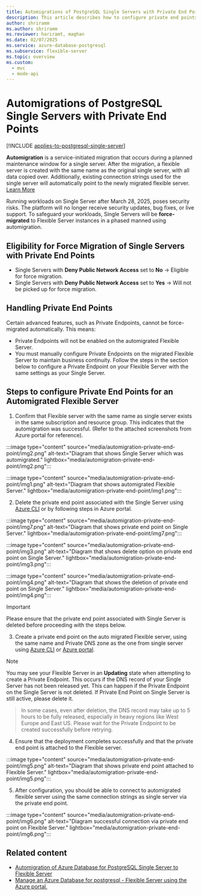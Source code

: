 ```yaml
---
title: Automigrations of PostgreSQL Single Servers with Private End Points
description: This article describes how to configure private end points for an automigrated Azure Database for PostgreSQL Flexible Server instance.
author: shriramm
ms.author: shriramm
ms.reviewer: hariramt, maghan
ms.date: 02/07/2025
ms.service: azure-database-postgresql
ms.subservice: flexible-server
ms.topic: overview
ms.custom:
  - mvc
  - mode-api
---
```


# Automigrations of PostgreSQL Single Servers with Private End Points

[!INCLUDE [applies-to-postgresql-single-server](../includes/applies-to-postgresql-single-server.md)]

**Automigration** is a service-initiated migration that occurs during a planned maintenance window for a single server. After the migration, a flexible server is created with the same name as the original single server, with all data copied over. Additionally, existing connection strings used for the single server will automatically point to the newly migrated flexible server. [Learn More](./automigration-single-to-flexible-postgresql.md)

Running workloads on Single Server after March 28, 2025, poses security risks. The platform will no longer receive security updates, bug fixes, or live support. To safeguard your workloads, Single Servers will be **force-migrated** to Flexible Server instances in a phased manned using automigration.

## Eligibility for Force Migration of Single Servers with Private End Points

 - Single Servers with **Deny Public Network Access** set to **No** → Eligible for force migration. 
 - Single Servers with **Deny Public Network Access** set to **Yes** → Will not be picked up for force migration.

## Handling Private End Points
Certain advanced features, such as Private Endpoints, cannot be force-migrated automatically. This means:
 - Private Endpoints will not be enabled on the automigrated Flexible Server.
 - You must manually configure Private Endpoints on the migrated Flexible Server to maintain business continuity. Follow the steps in the section below to configure a Private Endpoint on your Flexible Server with the same settings as your Single Server.

## Steps to configure Private End Points for an Automigrated Flexible Server
 1. Confirm that Flexible server with the same name as single server exists in the same subscription and resource group. This indicates that the automigration was successful. (Refer to the attached screenshots from Azure portal for reference).
 
 :::image type="content" source="media/automigration-private-end-point/img2.png" alt-text="Diagram that shows Single Server which was automigrated." lightbox="media/automigration-private-end-point/img2.png":::
 
 :::image type="content" source="media/automigration-private-end-point/img1.png" alt-text="Diagram that shows automigrated Flexible Server." lightbox="media/automigration-private-end-point/img1.png":::

 2. Delete the private end point associated with the Single Server using [Azure CLI](https://learn.microsoft.com/cli/azure/postgres/server/private-endpoint-connection?view=azure-cli-latest#az-postgres-server-private-endpoint-connection-delete) or by following steps in Azure portal.
 
 :::image type="content" source="media/automigration-private-end-point/img7.png" alt-text="Diagram that shows private end point on Single Server." lightbox="media/automigration-private-end-point/img7.png":::
 
 :::image type="content" source="media/automigration-private-end-point/img3.png" alt-text="Diagram that shows delete option on private end point on Single Server." lightbox="media/automigration-private-end-point/img3.png":::

 :::image type="content" source="media/automigration-private-end-point/img4.png" alt-text="Diagram that shows the deletion of private end point on Single Server." lightbox="media/automigration-private-end-point/img4.png":::

> [!IMPORTANT]  
> Please ensure that the private end point associated with Single Server is deleted before proceeding with the steps below.

 3. Create a private end point on the auto migrated Flexible server, using the same name and Private DNS zone as the one from single server using [Azure CLI](../flexible-server/how-to-networking-servers-deployed-public-access-add-private-endpoint.md#cli) or [Azure portal](../flexible-server/how-to-networking-servers-deployed-public-access-add-private-endpoint.md#portal). 

> [!NOTE]  
> You may see your Flexible Server in an **Updating** state when attempting to create a Private Endpoint. This occurs if the DNS record of your Single Server has not been released yet. This can happen if the Private Endpoint on the Single Server is not deleted. If Private End Point on Single Server is still active, please delete it.

> In some cases, even after deletion, the DNS record may take up to 5 hours to be fully released, especially in heavy regions like West Europe and East US. Please wait for the Private Endpoint to be created successfully before retrying.

 4. Ensure that the deployment completes successfully and that the private end point is attached to the Flexible server.

 :::image type="content" source="media/automigration-private-end-point/img5.png" alt-text="Diagram that shows private end point attached to Flexible Server." lightbox="media/automigration-private-end-point/img5.png":::

 5. After configuration, you should be able to connect to automigrated flexible server using the same connection strings as single server via the private end point. 

 :::image type="content" source="media/automigration-private-end-point/img6.png" alt-text="Diagram successful connection via private end point on Flexible Server." lightbox="media/automigration-private-end-point/img6.png":::

## Related content

- [Automigration of Azure Database for PostgreSQL Single Server to Flexible Server](../migrate/automigration-single-to-flexible-postgresql.md)  
- [Manage an Azure Database for postgresql - Flexible Server using the Azure portal.](../flexible-server/how-to-manage-server-portal.md)
